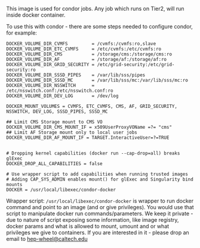This image is used for condor jobs. Any job which runs on Tier2, will run inside docker container.

To use this with condor - there are some steps needed to configure condor, for example:
```
DOCKER_VOLUME_DIR_CVMFS         = /cvmfs:/cvmfs:ro,slave
DOCKER_VOLUME_DIR_ETC_CVMFS     = /etc/cvmfs:/etc/cvmfs:ro
DOCKER_VOLUME_DIR_CMS           = /storage/cms:/storage/cms:ro
DOCKER_VOLUME_DIR_AF            = /storage/af:/storage/af:ro
DOCKER_VOLUME_DIR_GRID_SECURITY = /etc/grid-security:/etc/grid-security:ro
DOCKER_VOLUME_DIR_SSSD_PIPES    = /var/lib/sss/pipes
DOCKER_VOLUME_DIR_SSSD_MC       = /var/lib/sss/mc:/var/lib/sss/mc:ro
DOCKER_VOLUME_DIR_NSSWITCH      = /etc/nsswitch.conf:/etc/nsswitch.conf:ro
DOCKER_VOLUME_DIR_DEV_LOG       = /dev/log

DOCKER_MOUNT_VOLUMES = CVMFS, ETC_CVMFS, CMS, AF, GRID_SECURITY, NSSWITCH, DEV_LOG, SSSD_PIPES, SSSD_MC

## Limit CMS Storage mount to CMS VO
DOCKER_VOLUME_DIR_CMS_MOUNT_IF = x509UserProxyVOName =?= "cms"
## Limit AF Storage mount only to local user jobs
DOCKER_VOLUME_DIR_AF_MOUNT_IF = TARGET.InteractiveUser=?=TRUE


# Dropping kernel capabilities (docker run --cap-drop=all) breaks glExec
DOCKER_DROP_ALL_CAPABILITIES = false

# Use wrapper script to add capabilities when running trusted images
# Adding CAP_SYS_ADMIN enables mount() for glExec and Singularity bind mounts
DOCKER = /usr/local/libexec/condor-docker
```
Wrapper script: `/usr/local/libexec/condor-docker` is wrapper to run docker command and point to an image (and or give privileges).
You would use that script to manipulate docker run commands/parameters. We keep it private - due to nature of script exposing some
information, like image registry, docker params and what is allowed to mount, umount and or what privileges we give to containers.
If you are interested in it - please drop an email to hep-wheel@caltech.edu
